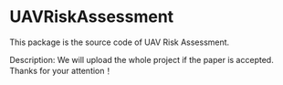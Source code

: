 # UAVRiskAssessment
This package is the source code of UAV Risk Assessment.

Description: We will upload the whole project if the paper is accepted. Thanks for your attention！
